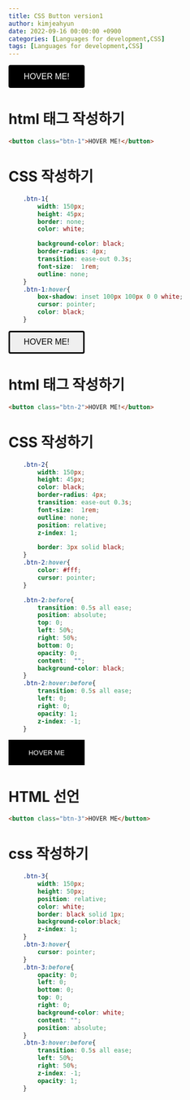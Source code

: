 ```yaml
---
title: CSS Button version1
author: kimjeahyun
date: 2022-09-16 00:00:00 +0900
categories: [Languages for development,CSS]
tags: [Languages for development,CSS]
---
```


<style>
    .btn-1{
		width: 150px;
		height: 45px;
		border: none;
		color: white;

		background-color: black;
		border-radius: 4px;
		transition: ease-out 0.3s;
		font-size:  1rem;
		outline: none;
	}
	.btn-1:hover{
		box-shadow: inset 100px 100px 0 0 white;
		cursor: pointer;
		color: black;
	}
    .btn-2{
		width: 150px;
		height: 45px;
		color: black;
		border-radius: 4px;
		transition: ease-out 0.3s;
		font-size:  1rem;
		outline: none;
		position: relative;
		z-index: 1;

		border: 3px solid black;
	}
	.btn-2:hover{
		color: #fff;
		cursor: pointer;
	}

	.btn-2:before{
		transition: 0.5s all ease;
		position: absolute;
		top: 0;
		left: 50%;
		right: 50%;
		bottom: 0;
		opacity: 0;
		content:  "";
		background-color: black;
	}
	.btn-2:hover:before{
		transition: 0.5s all ease;
		left: 0;
		right: 0;
		opacity: 1;
		z-index: -1;
	}
</style>


<button class="btn-1">HOVER ME!</button>

# html 태그 작성하기

```html
<button class="btn-1">HOVER ME!</button>
```

# CSS 작성하기

```css
    .btn-1{
		width: 150px;
		height: 45px;
		border: none;
		color: white;

		background-color: black;
		border-radius: 4px;
		transition: ease-out 0.3s;
		font-size:  1rem;
		outline: none;
	}
	.btn-1:hover{
		box-shadow: inset 100px 100px 0 0 white;
		cursor: pointer;
		color: black;
	}
```


<button class="btn-2">HOVER ME!</button>

# html 태그 작성하기


```html
<button class="btn-2">HOVER ME!</button>
```

# CSS 작성하기

```css
    .btn-2{
		width: 150px;
		height: 45px;
		color: black;
		border-radius: 4px;
		transition: ease-out 0.3s;
		font-size:  1rem;
		outline: none;
		position: relative;
		z-index: 1;

		border: 3px solid black;
	}
	.btn-2:hover{
		color: #fff;
		cursor: pointer;
	}

	.btn-2:before{
		transition: 0.5s all ease;
		position: absolute;
		top: 0;
		left: 50%;
		right: 50%;
		bottom: 0;
		opacity: 0;
		content:  "";
		background-color: black;
	}
	.btn-2:hover:before{
		transition: 0.5s all ease;
		left: 0;
		right: 0;
		opacity: 1;
		z-index: -1;
	}
```

<style>
    .btn-3{
		width: 150px;
		height: 50px;
		position: relative;
		color: white;
		border: black solid 1px;
        background-color:black;
		z-index: 1;
	}
	.btn-3:hover{
		cursor: pointer;
	}
	.btn-3:before{
		opacity: 0;
		left: 0;
		bottom: 0;
		top: 0;
		right: 0;
		background-color: white;
		content: "";
		position: absolute;
	}
	.btn-3:hover:before{
		transition: 0.5s all ease;
		left: 50%;
		right: 50%;
		z-index: -1;
		opacity: 1;
	}
</style>

<button class="btn-3">HOVER ME</button>

# HTML 선언

```html
<button class="btn-3">HOVER ME</button>
```

# css 작성하기

```css
    .btn-3{
		width: 150px;
		height: 50px;
		position: relative;
		color: white;
		border: black solid 1px;
        background-color:black;
		z-index: 1;
	}
	.btn-3:hover{
		cursor: pointer;
	}
	.btn-3:before{
		opacity: 0;
		left: 0;
		bottom: 0;
		top: 0;
		right: 0;
		background-color: white;
		content: "";
		position: absolute;
	}
	.btn-3:hover:before{
		transition: 0.5s all ease;
		left: 50%;
		right: 50%;
		z-index: -1;
		opacity: 1;
	}
```